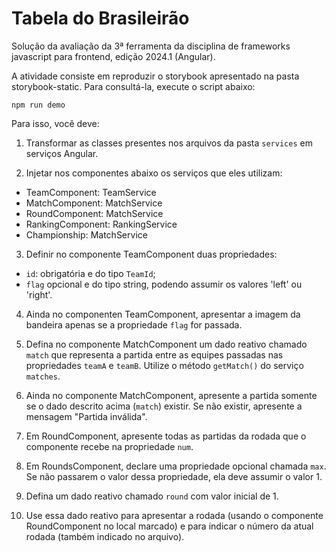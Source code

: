 # Tabela do Brasileirão

Solução da avaliação da 3ª ferramenta da disciplina de frameworks javascript para frontend, edição 2024.1 (Angular).

A atividade consiste em reproduzir o storybook apresentado na pasta storybook-static. Para consultá-la, execute o script abaixo:

```
npm run demo
```

Para isso, você deve:

1) Transformar as classes presentes nos arquivos da pasta `services` em serviços Angular.

2) Injetar nos componentes abaixo os serviços que eles utilizam:
  - TeamComponent: TeamService
  - MatchComponent: MatchService
  - RoundComponent: MatchService
  - RankingComponent: RankingService
  - Championship: MatchService

3) Definir no componente TeamComponent duas propriedades:
  - `id`: obrigatória e do tipo `TeamId`;
  - `flag` opcional e do tipo string, podendo assumir os valores 'left' ou 'right'.

4) Ainda no componenten TeamComponent, apresentar a imagem da bandeira apenas se a propriedade `flag` for passada.

5) Defina no componente MatchComponent um dado reativo chamado `match` que representa a partida entre as equipes passadas nas propriedades `teamA` e `teamB`. Utilize o método `getMatch()` do serviço `matches`.

6) Ainda no componente MatchComponent, apresente a partida somente se o dado descrito acima (`match`) existir. Se não existir, apresente a mensagem "Partida inválida".

7) Em RoundComponent, apresente todas as partidas da rodada que o componente recebe na propriedade `num`.

8) Em RoundsComponent, declare uma propriedade opcional chamada `max`. Se não passarem o valor dessa propriedade, ela deve assumir o valor 1.

9) Defina um dado reativo chamado `round` com valor inicial de 1.

10) Use essa dado reativo para apresentar a rodada (usando o componente RoundComponent no local marcado) e para indicar o número da atual rodada (também indicado no arquivo).